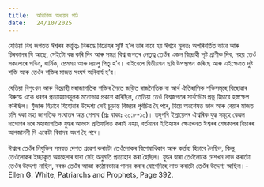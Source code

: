 ```yaml
---
title:  অতিৰিক্ত অধ্যয়ন পাঠ
date:   24/10/2025
---
```


যেতিয়া বিশ্ব জগতত ঈশ্বৰৰ কৰ্ত্তৃত্ব১ বিৰুদ্ধে বিদ্ৰোহৰ সৃষ্টি হ’ল তাৰ বাবে হয় ঈশ্বৰে মূলতঃ অপৰিবৰ্তিত ভাৱে আৰু চিৰকালৰ যি আছে, সেইটো বন্ধ কৰি দিব আৰু সমগ্ৰ বিশ্ব জগতৰ নেতৃত্ব তেওঁৰ এজন বিদ্ৰোহী সৃষ্ট প্ৰাণীক দিব, নহয় তেওঁ সকলোৰে পবিত্ৰ, ধাৰ্মিক, প্ৰেমময় আৰু দয়ালু পিতৃ হ’ব। বাইবেলে দ্বিতীয়খন ছবি উপস্থাপন কৰিছে আৰু এইক্ষেত্ৰত দুষ্ট শক্তি আৰু তেওঁৰ শক্তিৰ মাজত সংঘৰ্ষ অনিবাৰ্য হ’ব।

যেতিয়া বিশৃংখল আৰু বিদ্ৰোহী মহাজাগতিক শক্তিৰ সৈতে জড়িত ৰাজনৈতিক বা আৰ্থ ঐতিহাসিক শক্তিসমূহে যিহোৱাৰ বিৰুদ্ধে একে ধৰণৰ প্ৰত্যাহ্বানমূলক মনোভাৱ প্ৰকাশ কৰিছিল, তেতিয়া তেওঁ বিশ্বজগতৰ সাৰ্বভৌম প্ৰভু হিচাবে হস্তক্ষেপ কৰিছিল। যুঁজাৰু হিচাবে যিহোৱাৰ উদ্দেশ্য সেই চূড়ান্ত বিজয়ৰ পূৰ্বচিত্ৰ হৈ পৰে, যিয়ে অৱশেষত ভাল আৰু বেয়াৰ মাজত চলি থকা মহা জাগতিক সংঘাতৰ অন্ত পেলাব (প্ৰঃ বাক্যঃ ২০:৮-১০)। তদুপৰি ইস্ৰায়েলৰ ঐশ্বৰিক যুদ্ধ সমূহে কেৱল দাপোণৰ দৰে মহাজাগতিক যুদ্ধৰ আভাস প্ৰতিফলিত কৰাই নহয়, বৰ্তমানৰ ইতিহাসৰ ক্ষেত্ৰখনত ঈশ্বৰৰ শেষকালৰ বিচাৰৰ আগজাননী দি একেটা বিবাদৰ অংশ হৈ পৰে।

ঈশ্বৰে তেওঁৰ নিযুক্তিৰ সময়ত দেশত প্ৰৱেশ কৰাটো তেওঁলোকৰ বিশেষাধিকাৰ আৰু কৰ্ত্তব্য হিচাবে লৈছিল, কিন্তু তেওঁলোকৰ ইচ্ছাকৃত অৱহেলাৰ দ্বাৰা সেই অনুমতি প্ৰত্যাহাৰ কৰা হৈছিল। যুদ্ধৰ দ্বাৰা তেওঁলোকে দেশখন লাভ কৰাটো তেওঁৰ উদ্দেশ্য নাছিল, বৰঞ্চ তেওঁৰ আজ্ঞা কঠোৰভাৱে পালন কৰাৰ যোগেদিহে লাভ কৰাটো তেওঁৰ উদ্দেশ্য আছিল।-Ellen G. White, Patriarchs and Prophets, Page 392.